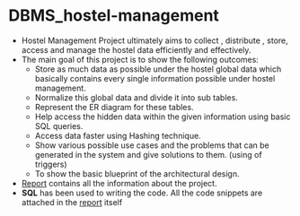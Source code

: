 # DBMS_hostel-management
* Hostel Management Project ultimately aims to collect , distribute , store, access and
manage the hostel data efficiently and effectively.
* The main goal of this project is to show the following outcomes:
  - Store as much data as possible under the hostel global data which basically contains
  every single information possible under hostel management.
  - Normalize this global data and divide it into sub tables.
  - Represent the ER diagram for these tables.
  - Help access the hidden data within the given information using basic SQL queries.
  - Access data faster using Hashing technique.
  - Show various possible use cases and the problems that can be generated in the
  system and give solutions to them. (using of triggers)
  - To show the basic blueprint of the architectural design.
* [Report](DBMS_hostel-management/blob/main/DBMS%20REPORT.pdf) contains all the information about the project.
* **SQL** has been used to writing the code. All the code snippets are attached in the [report](DBMS_hostel-management/blob/main/DBMS%20REPORT.pdf) itself
